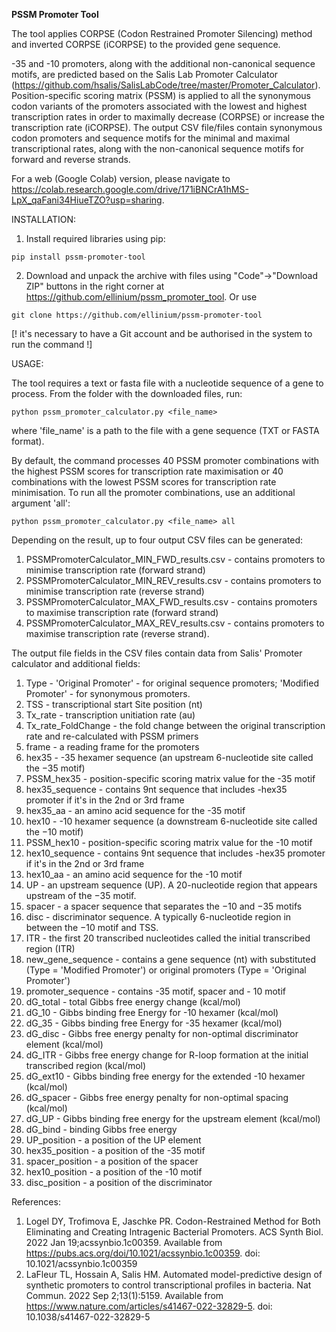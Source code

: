 **PSSM Promoter Tool**

The tool applies CORPSE (Codon Restrained Promoter Silencing) method and inverted CORPSE (iCORPSE) to the provided gene sequence.

-35 and -10 promoters, along with the additional non-canonical sequence motifs, are predicted based on the Salis Lab Promoter Calculator (https://github.com/hsalis/SalisLabCode/tree/master/Promoter_Calculator).
Position-specific scoring matrix (PSSM) is applied to all the synonymous codon variants of the promoters associated with the lowest and highest transcription rates in order to maximally decrease (CORPSE) or increase the transcription rate (iCORPSE).
The output CSV file/files contain synonymous codon promoters and sequence motifs for the minimal and maximal transcriptional rates, along with the non-canonical sequence motifs for forward and reverse strands.

For a web (Google Colab) version, please navigate to https://colab.research.google.com/drive/171iBNCrA1hMS-LpX_qaFani34HiueTZO?usp=sharing.

INSTALLATION:

1. Install required libraries using pip:
```
pip install pssm-promoter-tool
```

2. Download and unpack the archive with files using "Code"->"Download ZIP" buttons in the right corner at https://github.com/ellinium/pssm_promoter_tool. 
Or use
```
git clone https://github.com/ellinium/pssm-promoter-tool
```
[! it's necessary to have a Git account and be authorised in the system to run the command !]


USAGE:

The tool requires a text or fasta file with a nucleotide sequence of a gene to process.
From the folder with the downloaded files, run:
```
python pssm_promoter_calculator.py <file_name>
```
where 'file_name' is a path to the file with a gene sequence (TXT or FASTA format).

By default, the command processes 40 PSSM promoter combinations with the highest PSSM scores for transcription rate maximisation or 40 combinations with the lowest PSSM scores for transcription rate minimisation.
To run all the promoter combinations, use an additional argument 'all':
```
python pssm_promoter_calculator.py <file_name> all
```


Depending on the result, up to four output CSV files can be generated:
1) PSSMPromoterCalculator_MIN_FWD_results.csv - contains promoters to minimise transcription rate (forward strand)
2) PSSMPromoterCalculator_MIN_REV_results.csv - contains promoters to minimise transcription rate (reverse strand)
3) PSSMPromoterCalculator_MAX_FWD_results.csv - contains promoters to maximise transcription rate (forward strand)
4) PSSMPromoterCalculator_MAX_REV_results.csv - contains promoters to maximise transcription rate (reverse strand).

The output file fields in the CSV files contain data from Salis' Promoter calculator and additional fields:
1) Type - 'Original Promoter' - for original sequence promoters; 'Modified Promoter' - for synonymous promoters. 
2) TSS -  transcriptional start Site position (nt) 
3) Tx_rate - transcription unitiation rate (au)
4) Tx_rate_FoldChange - the fold change between the original transcription rate and re-calculated with PSSM primers
5) frame - a reading frame for the promoters 
6) hex35 - -35 hexamer sequence (an upstream 6-nucleotide site called the −35 motif)
7) PSSM_hex35 - position-specific scoring matrix value for the -35 motif 
8) hex35_sequence - contains 9nt sequence that includes -hex35 promoter if it's in the 2nd or 3rd frame
9) hex35_aa - an amino acid sequence for the -35 motif 
10) hex10 - -10 hexamer sequence (a downstream 6-nucleotide site called the −10 motif)
11) PSSM_hex10 - position-specific scoring matrix value for the -10 motif 
12) hex10_sequence - contains 9nt sequence that includes -hex35 promoter if it's in the 2nd or 3rd frame
13) hex10_aa - an amino acid sequence for the -10 motif 
14) UP - an upstream sequence (UP). A 20-nucleotide region that appears upstream of the −35 motif.
15) spacer - a spacer sequence that separates the −10 and −35 motifs 
16) disc - discriminator sequence. A typically 6-nucleotide region in between the −10 motif and TSS. 
17) ITR - the first 20 transcribed nucleotides called the initial transcribed region (ITR)
18) new_gene_sequence - contains a gene sequence (nt) with substituted (Type = 'Modified Promoter') or  original promoters (Type = 'Original Promoter')
19) promoter_sequence - contains -35 motif, spacer and - 10 motif 
20) dG_total - total Gibbs free energy change (kcal/mol)
21) dG_10 - Gibbs binding free Energy for -10 hexamer (kcal/mol)
22) dG_35 - Gibbs binding free Energy for -35 hexamer (kcal/mol)
23) dG_disc - Gibbs free energy penalty for non-optimal discriminator element (kcal/mol)
24) dG_ITR - Gibbs free energy change for R-loop formation at the initial transcribed region (kcal/mol)
25) dG_ext10 - Gibbs binding free energy for the extended -10 hexamer (kcal/mol)
26) dG_spacer - Gibbs free energy penalty for non-optimal spacing (kcal/mol)
27) dG_UP - Gibbs binding free energy for the upstream element (kcal/mol)
28) dG_bind - binding Gibbs free energy 
29) UP_position - a position of the UP element 
30) hex35_position - a position of the -35 motif 
31) spacer_position - a position of the spacer 
32) hex10_position - a position of the -10 motif 
33) disc_position - a position of the discriminator

References:

1. Logel DY, Trofimova E, Jaschke PR. Codon-Restrained Method for Both Eliminating and Creating Intragenic Bacterial Promoters. ACS Synth Biol. 2022 Jan 19;acssynbio.1c00359. Available from https://pubs.acs.org/doi/10.1021/acssynbio.1c00359. doi: 10.1021/acssynbio.1c00359
2. LaFleur TL, Hossain A, Salis HM. Automated model-predictive design of synthetic promoters to control transcriptional profiles in bacteria. Nat Commun. 2022 Sep 2;13(1):5159. Available from https://www.nature.com/articles/s41467-022-32829-5. doi: 10.1038/s41467-022-32829-5